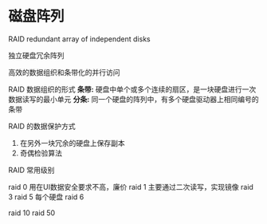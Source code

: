 <div style='display: none'>
  Date: 2022-01-16 09:45:34
  LastEditors: gyg
  LastEditTime: 2022-01-16 10:46:26
  FilePath: \test\1_16@磁盘阵列.mm.md
</div>

# 磁盘阵列

RAID redundant array of independent disks

独立硬盘冗余阵列

高效的数据组织和条带化的并行访问

RAID 数据组织的形式
**条带:** 硬盘中单个或多个连续的扇区，是一块硬盘进行一次数据读写的最小单元
**分条:** 同一个硬盘的阵列中，有多个硬盘驱动器上相同编号的条带

RAID 的数据保护方式
1. 在另外一块冗余的硬盘上保存副本
2. 奇偶检验算法

RAID 常用级别

raid 0 用在UI数据安全要求不高，廉价
raid 1 主要通过二次读写，实现镜像
raid 3
raid 5 每个硬盘
raid 6

raid 10
raid 50
